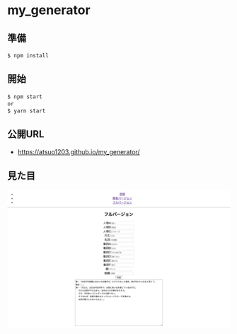 # my_generator

## 準備
```
$ npm install
```

## 開始
```
$ npm start
or
$ yarn start
```
## 公開URL

* https://atsuo1203.github.io/my_generator/

## 見た目

![画像](https://github.com/atsuo1203/my_generator/blob/master/readme.png)

